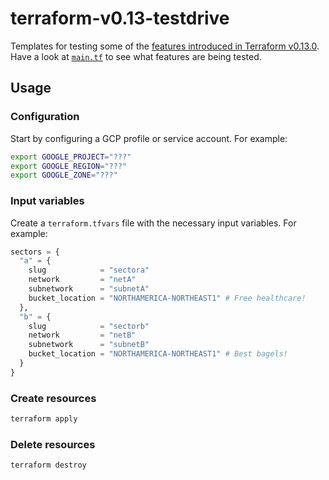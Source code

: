 # terraform-v0.13-testdrive

Templates for testing some of the [features introduced in Terraform v0.13.0](https://github.com/hashicorp/terraform/releases/tag/v0.13.0). Have a look at [`main.tf`](./main.tf) to see what features are being tested.

## Usage

### Configuration

Start by configuring a GCP profile or service account. For example:

```bash
export GOOGLE_PROJECT="???"
export GOOGLE_REGION="???"
export GOOGLE_ZONE="???"
```

### Input variables

Create a `terraform.tfvars` file with the necessary input variables. For example:

```terraform
sectors = {
  "a" = {
    slug            = "sectora"
    network         = "netA"
    subnetwork      = "subnetA"
    bucket_location = "NORTHAMERICA-NORTHEAST1" # Free healthcare!
  },
  "b" = {
    slug            = "sectorb"
    network         = "netB"
    subnetwork      = "subnetB"
    bucket_location = "NORTHAMERICA-NORTHEAST1" # Best bagels!
  }
}
```

### Create resources

```bash
terraform apply
```

### Delete resources

```bash
terraform destroy
```
